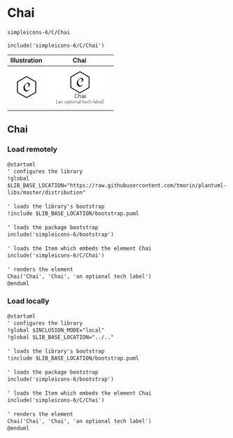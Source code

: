 # Chai


```text
simpleicons-6/C/Chai
```

```text
include('simpleicons-6/C/Chai')
```



| Illustration | Chai |
| :---: | :---: |
| ![illustration for Illustration](../../simpleicons-6/C/Chai.png) | ![illustration for Chai](../../simpleicons-6/C/Chai.Local.png) |




## Chai

### Load remotely
```plantuml
@startuml
' configures the library
!global $LIB_BASE_LOCATION="https://raw.githubusercontent.com/tmorin/plantuml-libs/master/distribution"

' loads the library's bootstrap
!include $LIB_BASE_LOCATION/bootstrap.puml

' loads the package bootstrap
include('simpleicons-6/bootstrap')

' loads the Item which embeds the element Chai
include('simpleicons-6/C/Chai')

' renders the element
Chai('Chai', 'Chai', 'an optional tech label')
@enduml
```

### Load locally
```plantuml
@startuml
' configures the library
!global $INCLUSION_MODE="local"
!global $LIB_BASE_LOCATION="../.."

' loads the library's bootstrap
!include $LIB_BASE_LOCATION/bootstrap.puml

' loads the package bootstrap
include('simpleicons-6/bootstrap')

' loads the Item which embeds the element Chai
include('simpleicons-6/C/Chai')

' renders the element
Chai('Chai', 'Chai', 'an optional tech label')
@enduml
```

